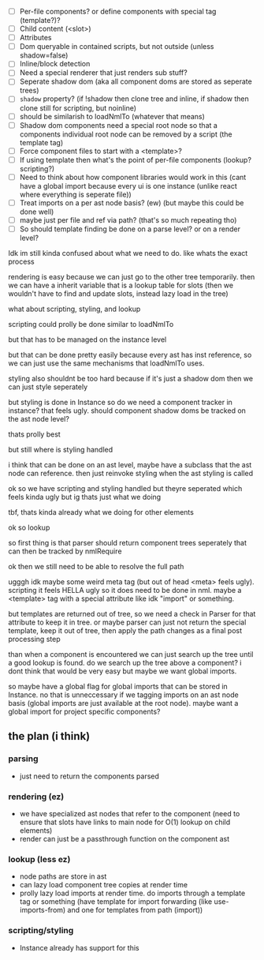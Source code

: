 - [ ] Per-file components? or define components with special tag (template?)?
- [ ] Child content (\<slot>)
- [ ] Attributes
- [ ] Dom queryable in contained scripts, but not outside (unless shadow=false)
- [ ] Inline/block detection
- [ ] Need a special renderer that just renders sub stuff?
- [ ] Seperate shadow dom (aka all component doms are stored as seperate trees)
- [ ] `shadow` property? (if !shadow then clone tree and inline, if shadow then clone still for scripting, but noinline)
- [ ] should be similarish to loadNmlTo (whatever that means)
- [ ] Shadow dom components need a special root node so that a components individual root node can be removed by a script (the template tag)
- [ ] Force component files to start with a \<template>?
- [ ] If using template then what's the point of per-file components (lookup? scripting?)
- [ ] Need to think about how component libraries would work in this (cant have a global import because every ui is one instance (unlike react where everything is seperate file))
- [ ] Treat imports on a per ast node basis? (ew) (but maybe this could be done well)
- [ ] maybe just per file and ref via path? (that's so much repeating tho)
- [ ] So should template finding be done on a parse level? or on a render level?

Idk im still kinda confused about what we need to do. like whats the exact process

rendering is easy because we can just go to the other tree temporarily. then we can have a inherit variable that is a lookup table for slots (then we wouldn't have to find and update slots, instead lazy load in the tree)

what about scripting, styling, and lookup

scripting could prolly be done similar to loadNmlTo

but that has to be managed on the instance level

but that can be done pretty easily because every ast has inst reference, so we can just use the same mechanisms that loadNmlTo uses.

styling also shouldnt be too hard because if it's just a shadow dom then we can just style seperately

but styling is done in Instance so do we need a component tracker in instance? that feels ugly.
should component shadow doms be tracked on the ast node level?

thats prolly best

but still where is styling handled

i think that can be done on an ast level, maybe have a subclass that the ast node can reference. then just reinvoke styling when the ast styling is called

ok so we have scripting and styling handled but theyre seperated which feels kinda ugly but ig thats just what we doing

tbf, thats kinda already what we doing for other elements

ok so lookup

so first thing is that parser should return component trees seperately that can then be tracked by nmlRequire

ok then we still need to be able to resolve the full path

ugggh idk maybe some weird meta tag (but out of head \<meta> feels ugly). scripting it feels HELLA ugly so it does need to be done in nml. maybe a \<template> tag with a special attribute like idk "import" or something.

but templates are returned out of tree, so we need a check in Parser for that attribute to keep it in tree. or maybe parser can just not return the special template, keep it out of tree, then apply the path changes as a final post processing step

than when a component is encountered we can just search up the tree until a good lookup is found. do we search up the tree above a component? i dont think that would be very easy but maybe we want global imports.

so maybe have a global flag for global imports that can be stored in Instance. no that is unneccessary if we tagging imports on an ast node basis (global imports are just available at the root node). maybe want a global import for project specific components?

## the plan (i think)

### parsing

- just need to return the components parsed

### rendering (ez)

- we have specialized ast nodes that refer to the component (need to ensure that slots have links to main node for O(1) lookup on child elements)
- render can just be a passthrough function on the component ast

### lookup (less ez)

- node paths are store in ast
- can lazy load component tree copies at render time
- prolly lazy load imports at render time. do imports through a template tag or something (have template for import forwarding (like use-imports-from) and one for templates from path (import))

### scripting/styling

- Instance already has support for this
